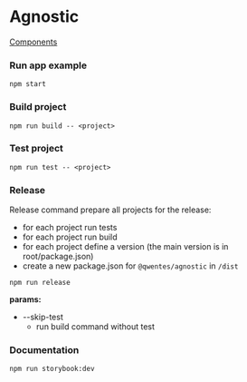 # Agnostic
<a href="https://agnostic.netlify.com" target="_blank">Components</a>

### Run app example
```ssh
npm start
```

### Build project
```ssh
npm run build -- <project>
```

### Test project
```ssh
npm run test -- <project>
```


### Release
Release command prepare all projects for the release: 
* for each project run tests
* for each project run build
* for each project define a version (the main version is in root/package.json)
* create a new package.json for `@qwentes/agnostic` in `/dist` 
```
npm run release
```

**params:**
* --skip-test
  * run build command without test
  
### Documentation
```
npm run storybook:dev
```
